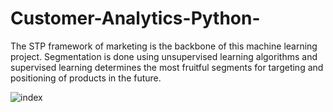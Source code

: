 # Customer-Analytics-Python-
The STP framework of marketing is the backbone of this machine learning project. Segmentation is done using unsupervised learning algorithms and supervised learning determines the most fruitful segments for targeting and positioning of products in the future.


![index](https://user-images.githubusercontent.com/26453844/115722519-849a6700-a398-11eb-8fdf-063c9e38f232.png)

